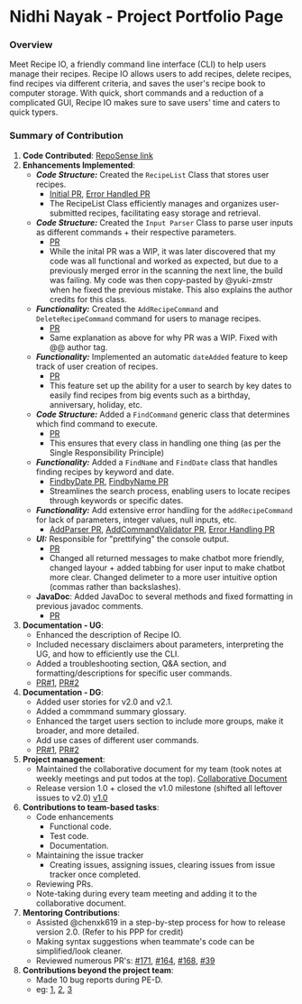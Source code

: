 # Nidhi Nayak - Project Portfolio Page
### Overview
Meet Recipe IO, a friendly command line interface (CLI) to help users manage their recipes. Recipe IO
allows users to add recipes, delete recipes, find recipes via different criteria, and saves the user's recipe book to
computer storage. With quick, short commands and a reduction of a complicated GUI, Recipe IO makes sure to save users' 
time and caters to quick typers.

### Summary of Contribution

1. **Code Contributed**: [RepoSense link](https://nus-cs2113-ay2324s2.github.io/tp-dashboard/?search=nidhi-nayak&breakdown=true)
2. **Enhancements Implemented**: 
   * ***Code Structure:*** Created the `RecipeList` Class that stores user recipes.
     * [Initial PR](https://github.com/AY2324S2-CS2113-W14-2/tp/pull/13), [Error Handled PR](https://github.com/AY2324S2-CS2113-W14-2/tp/pull/16)
     *  The RecipeList Class efficiently manages and organizes user-submitted recipes, facilitating easy storage and retrieval.
   * ***Code Structure:*** Created the `Input Parser` Class to parse user inputs as different commands + their respective parameters.
     * [PR](https://github.com/AY2324S2-CS2113-W14-2/tp/pull/35)
     * While the inital PR was a WIP, it was later discovered that my code was all functional and worked as expected, but due to a previously merged error in the scanning the next line, the build was failing. My code was then copy-pasted by @yuki-zmstr when he fixed the previous mistake. This also explains the author credits for this class.  
   * ***Functionality:*** Created the `AddRecipeCommand` and `DeleteRecipeCommand` command for users to manage recipes.
     * [PR](https://github.com/AY2324S2-CS2113-W14-2/tp/pull/38)
     * Same explanation as above for why PR was a WIP. Fixed with @@ author tag.  
   * ***Functionality:*** Implemented an automatic `dateAdded` feature to keep track of user creation of recipes. 
     * [PR](https://github.com/AY2324S2-CS2113-W14-2/tp/pull/59)
     * This feature set up the ability for a user to search by key dates to easily find recipes from big events such as a birthday, anniversary, holiday, etc.
   * ***Code Structure:*** Added a `FindCommand` generic class that determines which find command to execute. 
     * [PR](https://github.com/AY2324S2-CS2113-W14-2/tp/pull/40/files)
     * This ensures that every class in handling one thing (as per the Single Responsibility Principle)
   * ***Functionality:*** Added a `FindName` and `FindDate` class that handles finding recipes by keyword and date. 
     * [FindbyDate PR](https://github.com/AY2324S2-CS2113-W14-2/tp/pull/59), [FindbyName PR](https://github.com/AY2324S2-CS2113-W14-2/tp/pull/40)
     * Streamlines the search process, enabling users to locate recipes through keywords or specific dates.
   * ***Functionality:*** Add extensive error handling for the `addRecipeCommand` for lack of parameters, integer values, null inputs, etc.
     * [AddParser PR](https://github.com/AY2324S2-CS2113-W14-2/tp/pull/108), [AddCommandValidator PR](https://github.com/AY2324S2-CS2113-W14-2/tp/pull/162), [Error Handling PR](https://github.com/AY2324S2-CS2113-W14-2/tp/pull/112)
   * ***UI:*** Responsible for "prettifying" the console output. 
     * [PR](https://github.com/AY2324S2-CS2113-W14-2/tp/pull/120)
     * Changed all returned messages to make chatbot more friendly, changed layour + added tabbing for user input to make chatbot more clear. Changed delimeter to a more user intuitive option (commas rather than backslashes). 
   * **JavaDoc**: Added JavaDoc to several methods and fixed formatting in previous javadoc comments.
       * [PR](https://github.com/AY2324S2-CS2113-W14-2/tp/pull/181)
3. **Documentation - UG**:
   * Enhanced the description of Recipe IO. 
   * Included necessary disclaimers about parameters, interpreting the UG, and how to efficiently use the CLI. 
   * Added a troubleshooting section, Q&A section, and formatting/descriptions for specific user commands. 
   * [PR#1](https://github.com/AY2324S2-CS2113-W14-2/tp/pull/178), 
   [PR#2](https://github.com/AY2324S2-CS2113-W14-2/tp/pull/162)
4. **Documentation - DG**: 
   * Added user stories for v2.0 and v2.1.
   * Added a commmand summary glossary.
   * Enhanced the target users section to include more groups, make it broader, and more detailed. 
   * Add use cases of different user commands. 
   * [PR#1](https://github.com/AY2324S2-CS2113-W14-2/tp/pull/178), [PR#2](https://github.com/AY2324S2-CS2113-W14-2/tp/pull/59/files)
5. **Project management**:
    * Maintained the collaborative document for my team (took notes at weekly meetings and put todos at the top). [Collaborative Document](https://docs.google.com/document/d/1PwDRHaHKZCxdC0KUim_fY-kILnjcSBEjdbpc3BlHrJU/edit#heading=h.qdajypmbgwqd)
    * Release version 1.0 + closed the v1.0 milestone (shifted all leftover issues to v2.0) [v1.0](https://github.com/AY2324S2-CS2113-W14-2/tp/releases/tag/v1.0)
6. **Contributions to team-based tasks**:
   * Code enhancements
       * Functional code.
       * Test code.
       * Documentation.
   * Maintaining the issue tracker
       * Creating issues, assigning issues, clearing issues from issue tracker once completed.
   * Reviewing PRs.
   * Note-taking during every team meeting and adding it to the collaborative document.
7. **Mentoring Contributions**:
   * Assisted @chenxk619 in a step-by-step process for how to release version 2.0. (Refer to his PPP for credit)
   * Making syntax suggestions when teammate's code can be simplified/look cleaner.
   * Reviewed numerous PR's: [\#171](https://github.com/AY2324S2-CS2113-W14-2/tp/pull/171), [\#164](https://github.com/AY2324S2-CS2113-W14-2/tp/pull/164), [\#168](https://github.com/AY2324S2-CS2113-W14-2/tp/pull/168), [\#39](https://github.com/AY2324S2-CS2113-W14-2/tp/pull/39)
8. **Contributions beyond the project team**:
    * Made 10 bug reports during PE-D.
    * eg: [1](https://github.com/AY2324S2-CS2113-T12-2/tp/issues/105), [2](https://github.com/AY2324S2-CS2113-T12-2/tp/issues/125), [3](https://github.com/AY2324S2-CS2113-T12-2/tp/issues/94)